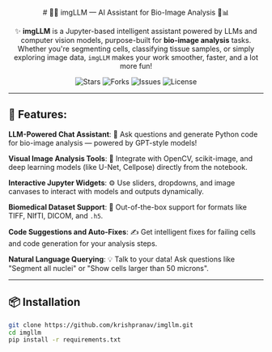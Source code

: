 <div align="center">
# 🧠🧬 imgLLM — AI Assistant for Bio-Image Analysis 🧪📊

✨ **imgLLM** is a Jupyter-based intelligent assistant powered by LLMs and computer vision models, purpose-built for **bio-image analysis** tasks. Whether you're segmenting cells, classifying tissue samples, or simply exploring image data, `imgLLM` makes your work smoother, faster, and a lot more fun!

![Stars](https://img.shields.io/github/stars/krishpranav/imgllm?style=for-the-badge)
![Forks](https://img.shields.io/github/forks/krishpranav/imgllm?style=for-the-badge)
![Issues](https://img.shields.io/github/issues/krishpranav/imgllm?style=for-the-badge)
![License](https://img.shields.io/github/license/krishpranav/imgllm?style=for-the-badge)

</div>

---

## 🧩 Features:

**LLM-Powered Chat Assistant**:
🧠 Ask questions and generate Python code for bio-image analysis — powered by GPT-style models!

**Visual Image Analysis Tools**:
🧬 Integrate with OpenCV, scikit-image, and deep learning models (like U-Net, Cellpose) directly from the notebook.

**Interactive Jupyter Widgets**:
⚙️ Use sliders, dropdowns, and image canvases to interact with models and outputs dynamically.

**Biomedical Dataset Support**:
📂 Out-of-the-box support for formats like TIFF, NIfTI, DICOM, and `.h5`.

**Code Suggestions and Auto-Fixes**:
✍️ Get intelligent fixes for failing cells and code generation for your analysis steps.

**Natural Language Querying**:
💡 Talk to your data! Ask questions like "Segment all nuclei" or "Show cells larger than 50 microns".

---

## 📦 Installation

```bash
git clone https://github.com/krishpranav/imgllm.git
cd imgllm
pip install -r requirements.txt
```
